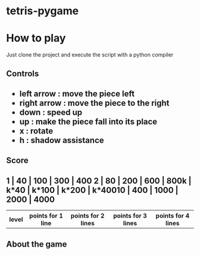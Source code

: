 # tetris-pygame
<h1> How to play </h1>
Just clone the project and execute the script with a python compiler
<h2> Controls <h2>
<ul>
  <li>left arrow : move the piece left  </li>
  <li>right arrow : move the piece to the right  </li>
  <li> down : speed up </li>
  <li> up : make the piece fall into its place</li>
  <li> x : rotate </li>
  <li> h : shadow assistance </li>
  </ul>
<h2> Score <h2>
  <table> <th>level  </th> <th> points for 1 line </th> <th> points for 2 lines </th> <th> points for 3 lines </th> <th> points for 4 lines </th>
<tr> 1 | 40 | 100 | 300 | 400  </tr>
<tr>2 | 80 | 200 | 600 | 800</tr>
<tr>k | k*40 | k*100 | k*200 | k*400</tr>
<tr>10 | 400 | 1000 | 2000 | 4000</tr>
  </table>

<h2> About the game <h2>

